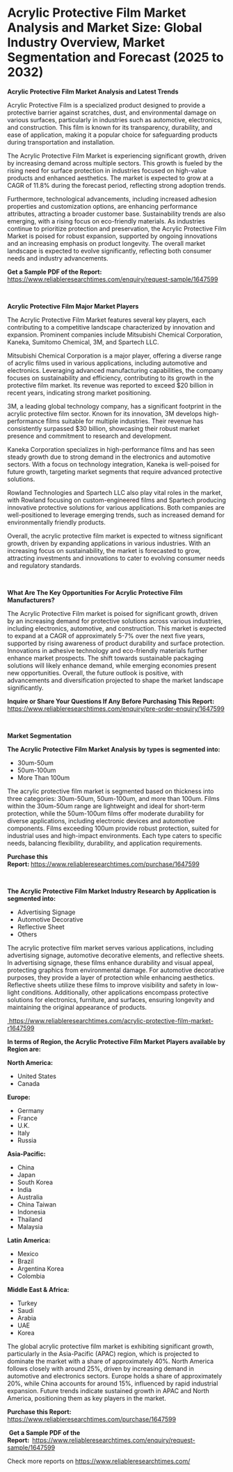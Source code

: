 <p><h1>Acrylic Protective Film Market Analysis and Market Size: Global Industry Overview, Market Segmentation and Forecast (2025 to 2032)</h1></p><p><strong>Acrylic Protective Film Market Analysis and Latest Trends</strong></p>
<p><p>Acrylic Protective Film is a specialized product designed to provide a protective barrier against scratches, dust, and environmental damage on various surfaces, particularly in industries such as automotive, electronics, and construction. This film is known for its transparency, durability, and ease of application, making it a popular choice for safeguarding products during transportation and installation.</p><p>The Acrylic Protective Film Market is experiencing significant growth, driven by increasing demand across multiple sectors. This growth is fueled by the rising need for surface protection in industries focused on high-value products and enhanced aesthetics. The market is expected to grow at a CAGR of 11.8% during the forecast period, reflecting strong adoption trends.</p><p>Furthermore, technological advancements, including increased adhesion properties and customization options, are enhancing performance attributes, attracting a broader customer base. Sustainability trends are also emerging, with a rising focus on eco-friendly materials. As industries continue to prioritize protection and preservation, the Acrylic Protective Film Market is poised for robust expansion, supported by ongoing innovations and an increasing emphasis on product longevity. The overall market landscape is expected to evolve significantly, reflecting both consumer needs and industry advancements.</p></p>
<p><strong>Get a Sample PDF of the Report:&nbsp;</strong> <a href="https://www.reliableresearchtimes.com/enquiry/request-sample/1647599?utm_campaign=2131&utm_medium=2&utm_source=Github&utm_content=ia&utm_term=30012025&utm_id=acrylic-protective-film">https://www.reliableresearchtimes.com/enquiry/request-sample/1647599</a></p>
<p>&nbsp;</p>
<p><strong>Acrylic Protective Film Major Market Players</strong></p>
<p><p>The Acrylic Protective Film Market features several key players, each contributing to a competitive landscape characterized by innovation and expansion. Prominent companies include Mitsubishi Chemical Corporation, Kaneka, Sumitomo Chemical, 3M, and Spartech LLC.</p><p>Mitsubishi Chemical Corporation is a major player, offering a diverse range of acrylic films used in various applications, including automotive and electronics. Leveraging advanced manufacturing capabilities, the company focuses on sustainability and efficiency, contributing to its growth in the protective film market. Its revenue was reported to exceed $20 billion in recent years, indicating strong market positioning.</p><p>3M, a leading global technology company, has a significant footprint in the acrylic protective film sector. Known for its innovation, 3M develops high-performance films suitable for multiple industries. Their revenue has consistently surpassed $30 billion, showcasing their robust market presence and commitment to research and development.</p><p>Kaneka Corporation specializes in high-performance films and has seen steady growth due to strong demand in the electronics and automotive sectors. With a focus on technology integration, Kaneka is well-poised for future growth, targeting market segments that require advanced protective solutions.</p><p>Rowland Technologies and Spartech LLC also play vital roles in the market, with Rowland focusing on custom-engineered films and Spartech producing innovative protective solutions for various applications. Both companies are well-positioned to leverage emerging trends, such as increased demand for environmentally friendly products.</p><p>Overall, the acrylic protective film market is expected to witness significant growth, driven by expanding applications in various industries. With an increasing focus on sustainability, the market is forecasted to grow, attracting investments and innovations to cater to evolving consumer needs and regulatory standards.</p></p>
<p>&nbsp;</p>
<p><strong>What Are The Key Opportunities For Acrylic Protective Film Manufacturers?</strong></p>
<p><p>The Acrylic Protective Film market is poised for significant growth, driven by an increasing demand for protective solutions across various industries, including electronics, automotive, and construction. This market is expected to expand at a CAGR of approximately 5-7% over the next five years, supported by rising awareness of product durability and surface protection. Innovations in adhesive technology and eco-friendly materials further enhance market prospects. The shift towards sustainable packaging solutions will likely enhance demand, while emerging economies present new opportunities. Overall, the future outlook is positive, with advancements and diversification projected to shape the market landscape significantly.</p></p>
<p><strong>Inquire or Share Your Questions If Any Before Purchasing This Report:</strong> <a href="https://www.reliableresearchtimes.com/enquiry/pre-order-enquiry/1647599?utm_campaign=2131&utm_medium=2&utm_source=Github&utm_content=ia&utm_term=30012025&utm_id=acrylic-protective-film">https://www.reliableresearchtimes.com/enquiry/pre-order-enquiry/1647599</a></p>
<p>&nbsp;</p>
<p><strong>Market Segmentation</strong></p>
<p><strong>The Acrylic Protective Film Market Analysis by types is segmented into:</strong></p>
<p><ul><li>30um-50um</li><li>50um-100um</li><li>More Than 100um</li></ul></p>
<p><p>The acrylic protective film market is segmented based on thickness into three categories: 30um-50um, 50um-100um, and more than 100um. Films within the 30um-50um range are lightweight and ideal for short-term protection, while the 50um-100um films offer moderate durability for diverse applications, including electronic devices and automotive components. Films exceeding 100um provide robust protection, suited for industrial uses and high-impact environments. Each type caters to specific needs, balancing flexibility, durability, and application requirements.</p></p>
<p><strong>Purchase this Report:&nbsp;</strong><a href="https://www.reliableresearchtimes.com/purchase/1647599?utm_campaign=2131&utm_medium=2&utm_source=Github&utm_content=ia&utm_term=30012025&utm_id=acrylic-protective-film">https://www.reliableresearchtimes.com/purchase/1647599</a></p>
<p>&nbsp;</p>
<p><strong>The Acrylic Protective Film Market Industry Research by Application is segmented into:</strong></p>
<p><ul><li>Advertising Signage</li><li>Automotive Decorative</li><li>Reflective Sheet</li><li>Others</li></ul></p>
<p><p>The acrylic protective film market serves various applications, including advertising signage, automotive decorative elements, and reflective sheets. In advertising signage, these films enhance durability and visual appeal, protecting graphics from environmental damage. For automotive decorative purposes, they provide a layer of protection while enhancing aesthetics. Reflective sheets utilize these films to improve visibility and safety in low-light conditions. Additionally, other applications encompass protective solutions for electronics, furniture, and surfaces, ensuring longevity and maintaining the original appearance of products.</p></p>
<p><a href="https://www.reliableresearchtimes.com/acrylic-protective-film-market-r1647599?utm_campaign=2131&utm_medium=2&utm_source=Github&utm_content=ia&utm_term=30012025&utm_id=acrylic-protective-film">&nbsp;https://www.reliableresearchtimes.com/acrylic-protective-film-market-r1647599</a></p>
<p><strong>In terms of Region, the Acrylic Protective Film Market Players available by Region are:</strong></p>
<p>
    <p> <strong> North America: </strong>
        <ul>
            <li>United States</li>
            <li>Canada</li>
        </ul>
        </p> 
    <p> <strong> Europe: </strong>
        <ul>
            <li>Germany</li>
            <li>France</li>
            <li>U.K.</li>
            <li>Italy</li>
            <li>Russia</li>
        </ul>
        </p> 
    <p> <strong> Asia-Pacific: </strong>
        <ul>
            <li>China</li>
            <li>Japan</li>
            <li>South Korea</li>
            <li>India</li>
            <li>Australia</li>
            <li>China Taiwan</li>
            <li>Indonesia</li>
            <li>Thailand</li>
            <li>Malaysia</li>
        </ul>
        </p> 
    <p> <strong> Latin America: </strong>
        <ul>
            <li>Mexico</li>
            <li>Brazil</li>
            <li>Argentina Korea</li>
            <li>Colombia</li>
        </ul>
        </p> 
    <p> <strong> Middle East & Africa: </strong>
        <ul>
            <li>Turkey</li>
            <li>Saudi</li>
            <li>Arabia</li>
            <li>UAE</li>
            <li>Korea</li>
        </ul>
    </p>
    </p>
<p><p>The global acrylic protective film market is exhibiting significant growth, particularly in the Asia-Pacific (APAC) region, which is projected to dominate the market with a share of approximately 40%. North America follows closely with around 25%, driven by increasing demand in automotive and electronics sectors. Europe holds a share of approximately 20%, while China accounts for around 15%, influenced by rapid industrial expansion. Future trends indicate sustained growth in APAC and North America, positioning them as key players in the market.</p></p>
<p><strong>Purchase this Report: </strong><a href="https://www.reliableresearchtimes.com/purchase/1647599?utm_campaign=2131&utm_medium=2&utm_source=Github&utm_content=ia&utm_term=30012025&utm_id=acrylic-protective-film">https://www.reliableresearchtimes.com/purchase/1647599</a></p>
<p>&nbsp;<strong>Get a Sample PDF of the Report:&nbsp;&nbsp;</strong><a href="https://www.reliableresearchtimes.com/enquiry/request-sample/1647599?utm_campaign=2131&utm_medium=2&utm_source=Github&utm_content=ia&utm_term=30012025&utm_id=acrylic-protective-film">https://www.reliableresearchtimes.com/enquiry/request-sample/1647599</a></p>
<p><strong></strong></p>
<p>Check more reports on <a href="https://www.reliableresearchtimes.com/?utm_campaign=2131&utm_medium=2&utm_source=Github&utm_content=ia&utm_term=30012025&utm_id=acrylic-protective-film">https://www.reliableresearchtimes.com/</a></p>